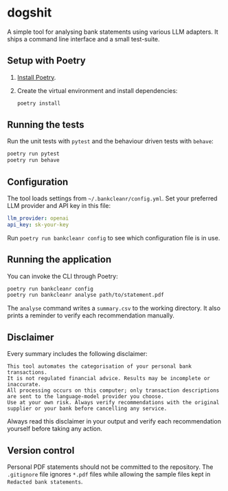 # dogshit

A simple tool for analysing bank statements using various LLM adapters. It ships a
command line interface and a small test-suite.

## Setup with Poetry

1. [Install Poetry](https://python-poetry.org/docs/#installation).
2. Create the virtual environment and install dependencies:

   ```bash
   poetry install
   ```

## Running the tests

Run the unit tests with `pytest` and the behaviour driven tests with `behave`:

```bash
poetry run pytest
poetry run behave
```

## Configuration

The tool loads settings from `~/.bankcleanr/config.yml`. Set your preferred LLM
provider and API key in this file:

```yaml
llm_provider: openai
api_key: sk-your-key
```

Run `poetry run bankcleanr config` to see which configuration file is in use.

## Running the application

You can invoke the CLI through Poetry:

```bash
poetry run bankcleanr config
poetry run bankcleanr analyse path/to/statement.pdf
```

The `analyse` command writes a `summary.csv` to the working directory.
It also prints a reminder to verify each recommendation manually.

## Disclaimer

Every summary includes the following disclaimer:

```
This tool automates the categorisation of your personal bank transactions.
It is not regulated financial advice. Results may be incomplete or inaccurate.
All processing occurs on this computer; only transaction descriptions are sent to the language-model provider you choose.
Use at your own risk. Always verify recommendations with the original supplier or your bank before cancelling any service.
```

Always read this disclaimer in your output and verify each recommendation yourself before taking any action.

## Version control

Personal PDF statements should not be committed to the repository. The `.gitignore` file ignores `*.pdf` files while allowing the sample files kept in `Redacted bank statements`.
